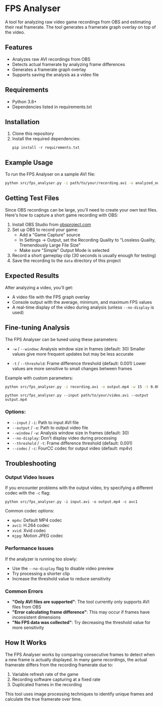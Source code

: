 # FPS Analyser

A tool for analyzing raw video game recordings from OBS and estimating their real framerate. The tool generates a framerate graph overlay on top of the video.

## Features

- Analyzes raw AVI recordings from OBS
- Detects actual framerate by analyzing frame differences
- Generates a framerate graph overlay
- Supports saving the analysis as a video file

## Requirements

- Python 3.8+
- Dependencies listed in requirements.txt

## Installation

1. Clone this repository
2. Install the required dependencies:
   ```
   pip install -r requirements.txt
   ```

## Example Usage

To run the FPS Analyser on a sample AVI file:

```bash
python src/fps_analyser.py -i path/to/your/recording.avi -o analyzed_output.mp4
```

## Getting Test Files

Since OBS recordings can be large, you'll need to create your own test files. Here's how to capture a short game recording with OBS:

1. Install OBS Studio from [obsproject.com](https://obsproject.com/)
2. Set up OBS to record your game:
   - Add a "Game Capture" source
   - In Settings → Output, set the Recording Quality to "Lossless Quality, Tremendously Large File Size"
   - Make sure "Simple" Output Mode is selected
3. Record a short gameplay clip (30 seconds is usually enough for testing)
4. Save the recording to the `data` directory of this project

## Expected Results

After analyzing a video, you'll get:

- A video file with the FPS graph overlay
- Console output with the average, minimum, and maximum FPS values
- A real-time display of the video during analysis (unless `--no-display` is used)

## Fine-tuning Analysis

The FPS Analyser can be tuned using these parameters:

- `-w` / `--window`: Analysis window size in frames (default: 30)
  Smaller values give more frequent updates but may be less accurate

- `-t` / `--threshold`: Frame difference threshold (default: 0.001)
  Lower values are more sensitive to small changes between frames

Example with custom parameters:

```bash
python src/fps_analyser.py -i recording.avi -o output.mp4 -w 15 -t 0.0005
```

```
python src/fps_analyser.py --input path/to/your/video.avi --output output.mp4
```

### Options:

- `--input` / `-i`: Path to input AVI file
- `--output` / `-o`: Path to output video file
- `--window` / `-w`: Analysis window size in frames (default: 30)
- `--no-display`: Don't display video during processing
- `--threshold` / `-t`: Frame difference threshold (default: 0.001)
- `--codec` / `-c`: FourCC codec for output video (default: mp4v)

## Troubleshooting

### Output Video Issues

If you encounter problems with the output video, try specifying a different codec with the `-c` flag:

```
python src/fps_analyser.py -i input.avi -o output.mp4 -c avc1
```

Common codec options:

- `mp4v`: Default MP4 codec
- `avc1`: H.264 codec
- `xvid`: Xvid codec
- `mjpg`: Motion JPEG codec

### Performance Issues

If the analyzer is running too slowly:

- Use the `--no-display` flag to disable video preview
- Try processing a shorter clip
- Increase the threshold value to reduce sensitivity

### Common Errors

- **"Only AVI files are supported"**: The tool currently only supports AVI files from OBS
- **"Error calculating frame difference"**: This may occur if frames have inconsistent dimensions
- **"No FPS data was collected"**: Try decreasing the threshold value for more sensitivity

## How It Works

The FPS Analyser works by comparing consecutive frames to detect when a new frame is actually displayed.
In many game recordings, the actual framerate differs from the recording framerate due to:

1. Variable refresh rate of the game
2. Recording software capturing at a fixed rate
3. Duplicated frames in the recording

This tool uses image processing techniques to identify unique frames and calculate the true framerate over time.

